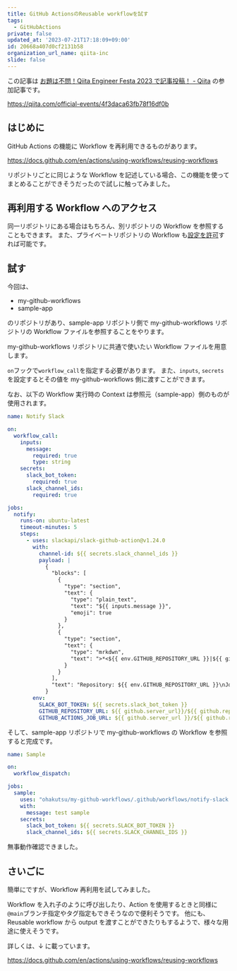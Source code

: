 ```yaml
---
title: GitHub ActionsのReusable workflowを試す
tags:
  - GitHubActions
private: false
updated_at: '2023-07-21T17:18:09+09:00'
id: 20668a407d0cf2131b58
organization_url_name: qiita-inc
slide: false
---
```


この記事は [お題は不問！Qiita Engineer Festa 2023 で記事投稿！ - Qiita](https://qiita.com/official-events/4f3daca63fb78f16df0b) の参加記事です。

https://qiita.com/official-events/4f3daca63fb78f16df0b

## はじめに

GitHub Actions の機能に Workflow を再利用できるものがあります。

https://docs.github.com/en/actions/using-workflows/reusing-workflows

リポジトリごとに同じような Workflow を記述している場合、この機能を使ってまとめることができそうだったので試しに触ってみました。

## 再利用する Workflow へのアクセス

同一リポジトリにある場合はもちろん、別リポジトリの Workflow を参照することもできます。
また、プライベートリポジトリの Workflow も[設定を許可](https://docs.github.com/en/actions/creating-actions/sharing-actions-and-workflows-from-your-private-repository)すれば可能です。

## 試す

今回は、

- my-github-workflows
- sample-app

のリポジトリがあり、sample-app リポジトリ側で my-github-workflows リポジトリの Workflow ファイルを参照することをやります。

my-github-workflows リポジトリに共通で使いたい Workflow ファイルを用意します。

`on`フックで`workflow_call`を指定する必要があります。
また、`inputs`, `secrets`を設定するとその値を my-github-workflows 側に渡すことができます。

なお、以下の Workflow 実行時の Context は参照元（sample-app）側のものが使用されます。

```.github/workflows/notify-slack.yml
name: Notify Slack

on:
  workflow_call:
    inputs:
      message:
        required: true
        type: string
    secrets:
      slack_bot_token:
        required: true
      slack_channel_ids:
        required: true

jobs:
  notify:
    runs-on: ubuntu-latest
    timeout-minutes: 5
    steps:
      - uses: slackapi/slack-github-action@v1.24.0
        with:
          channel-id: ${{ secrets.slack_channel_ids }}
          payload: |
            {
              "blocks": [
                {
                  "type": "section",
                  "text": {
                    "type": "plain_text",
                    "text": "${{ inputs.message }}",
                    "emoji": true
                  }
                },
                {
                  "type": "section",
                  "text": {
                    "type": "mrkdwn",
                    "text": ">*<${{ env.GITHUB_REPOSITORY_URL }}|${{ github.repository }}>*\n>*Job*\n><${{ env.GITHUB_ACTIONS_JOB_URL }}|${{ github.run_id }}>"
                  }
                }
              ],
              "text": "Repository: ${{ env.GITHUB_REPOSITORY_URL }}\nJob: ${{ env.GITHUB_ACTIONS_JOB_URL }}"
            }
        env:
          SLACK_BOT_TOKEN: ${{ secrets.slack_bot_token }}
          GITHUB_REPOSITORY_URL: ${{ github.server_url}}/${{ github.repository }}
          GITHUB_ACTIONS_JOB_URL: ${{ github.server_url }}/${{ github.repository }}/actions/runs/${{ github.run_id }}
```

そして、sample-app リポジトリで my-github-workflows の Workflow を参照すると完成です。

```.github/workflows/sample.yml
name: Sample

on:
  workflow_dispatch:

jobs:
  sample:
    uses: "ohakutsu/my-github-workflows/.github/workflows/notify-slack.yml@main"
    with:
      message: test sample
    secrets:
      slack_bot_token: ${{ secrets.SLACK_BOT_TOKEN }}
      slack_channel_ids: ${{ secrets.SLACK_CHANNEL_IDS }}
```

無事動作確認できました。

## さいごに

簡単にですが、Workflow 再利用を試してみました。

Workflow を入れ子のように呼び出したり、Action を使用するときと同様に`@main`ブランチ指定やタグ指定もできそうなので便利そうです。
他にも、Reusable workflow から output を渡すことができたりもするようで、様々な用途に使えそうです。

詳しくは、↓ に載っています。

https://docs.github.com/en/actions/using-workflows/reusing-workflows
